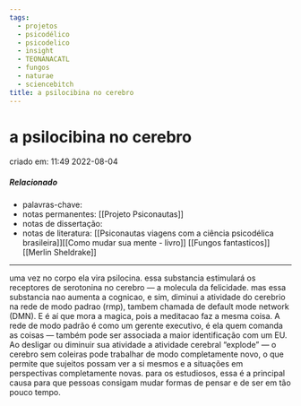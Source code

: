 ```yaml
---
tags:
  - projetos
  - psicodélico
  - psicodelico
  - insight
  - TEONANACATL
  - fungos
  - naturae
  - sciencebitch
title: a psilocibina no cerebro
---
```

# a psilocibina no cerebro
criado em: 11:49 2022-08-04

##### Relacionado
- palavras-chave: 
- notas permanentes: [[Projeto Psiconautas]] 
- notas de dissertação:
- notas de literatura: [[Psiconautas viagens com a ciência psicodélica brasileira]][[Como mudar sua mente - livro]] [[Fungos fantasticos]] [[Merlin Sheldrake]]


---

uma vez no corpo ela vira psilocina. essa substancia estimulará os receptores de serotonina no cerebro — a molecula da felicidade. mas essa substancia nao aumenta a cognicao, e sim, diminui a atividade do cerebrio na rede de modo padrao (rmp), tambem chamada de default mode network (DMN).  E é aí que mora a magica, pois a meditacao faz a mesma coisa.
A rede de modo padrão é como um gerente executivo, é ela quem comanda as coisas — também pode ser associada a maior identificação com um EU. Ao desligar ou diminuir sua atividade a atividade cerebral “explode” — o cerebro sem coleiras pode trabalhar de modo completamente novo, o que permite que sujeitos possam ver a si mesmos e a situações em perspectivas completamente novas. para os estudiosos, essa é a principal causa para que pessoas consigam mudar formas de pensar e de ser em tão pouco tempo.